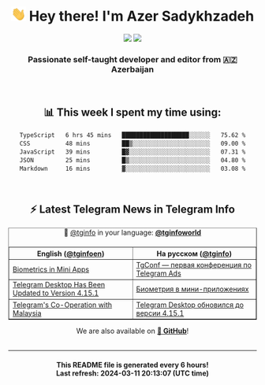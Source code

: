 <div align="center">
	<div>
		<h1>
      <img src="./assets/hi.gif" width="30px"> Hey there! I'm Azer Sadykhzadeh
    </h1>
    <img height="18" src="https://komarev.com/ghpvc/?username=sadykhzadeh&label=Views&color=2081c1&style=flat-square" />
		<a href="https://wakatime.com/Azer"> <img height="18" src="https://wakatime.com/badge/user/f80ae27a-c328-426f-a381-bc84136e2dd6.svg" /> </a>
    <h3>
      Passionate self-taught developer and editor from 🇦🇿 Azerbaijan
    </h3>
  </div>
  <br>

<h2>📊 This week I spent my time using:</h2>

<!--START_SECTION:waka-->

```txt
TypeScript   6 hrs 45 mins   ███████████████████░░░░░░   75.62 %
CSS          48 mins         ██▒░░░░░░░░░░░░░░░░░░░░░░   09.00 %
JavaScript   39 mins         █▓░░░░░░░░░░░░░░░░░░░░░░░   07.31 %
JSON         25 mins         █▒░░░░░░░░░░░░░░░░░░░░░░░   04.80 %
Markdown     16 mins         ▓░░░░░░░░░░░░░░░░░░░░░░░░   03.08 %
```

<!--END_SECTION:waka-->

<br>

<h2>⚡️ Latest Telegram News in Telegram Info</h2>
  <table border>
		<tr>
			<th width="50%">English (<a href="https://t.me/tginfoen">@tginfoen</a>)</th>
			<th>На русском (<a href="https://t.me/tginfo">@tginfo</a>)</th>
		</tr>
		<caption>🚩 <a href="https://t.me/tginfo">@tginfo</a> in your language: <a href="https://t.me/tginfoworld"><b>@tginfoworld</b></a><caption/>
  <tr><td><a href="https://t.me/tginfoen/1869">Biometrics in Mini Apps</a></td>
    <td><a href="https://t.me/tginfo/3960">TgConf — первая конференция по Telegram Ads</a></td></tr><tr><td><a href="https://t.me/tginfoen/1868">Telegram Desktop Has Been Updated to Version 4.15.1</a></td>
    <td><a href="https://t.me/tginfo/3959">Биометрия в мини-приложениях</a></td></tr><tr><td><a href="https://t.me/tginfoen/1867">Telegram's Co-Operation with Malaysia</a></td>
    <td><a href="https://t.me/tginfo/3958">Telegram Desktop обновился до версии 4.15.1 </a></td></tr>
</table>
We are also available on <a href="https://github.com/tginfo"><b>🐙 GitHub</b></a>!
</div>

<br>
<hr>
<h4 align="center">This README file is generated <b>every 6 hours</b>!</br>Last refresh: <b>2024-03-11 20:13:07 (UTC time)</b></h4>
